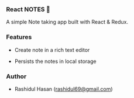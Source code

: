 ### React NOTES <span role="img" aria-label="memo">📝</span>

A simple Note taking app built with React & Redux.


### Features

* Create note in a rich text editor

* Persists the notes in local storage


### Author

* Rashidul Hasan (rashidul69@gmail.com)